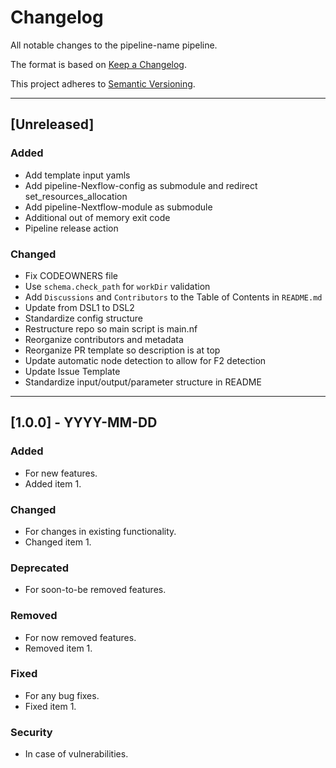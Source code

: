 # Changelog
All notable changes to the pipeline-name pipeline.

The format is based on [Keep a Changelog](https://keepachangelog.com/en/1.0.0/).

This project adheres to [Semantic Versioning](https://semver.org/spec/v2.0.0.html).

---

## [Unreleased]
### Added
- Add template input yamls
- Add pipeline-Nexflow-config as submodule and redirect set_resources_allocation
- Add pipeline-Nextflow-module as submodule
- Additional out of memory exit code
- Pipeline release action
### Changed
- Fix CODEOWNERS file
- Use `schema.check_path` for `workDir` validation
- Add `Discussions` and `Contributors` to the Table of Contents in `README.md`
- Update from DSL1 to DSL2
- Standardize config structure
- Restructure repo so main script is main.nf
- Reorganize contributors and metadata
- Reorganize PR template so description is at top
- Update automatic node detection to allow for F2 detection
- Update Issue Template
- Standardize input/output/parameter structure in README

---

## [1.0.0] - YYYY-MM-DD
### Added
- For new features.
- Added item 1.

### Changed
- For changes in existing functionality.
- Changed item 1.

### Deprecated
- For soon-to-be removed features.

### Removed
- For now removed features.
- Removed item 1.

### Fixed
- For any bug fixes.
- Fixed item 1.

### Security
- In case of vulnerabilities.
